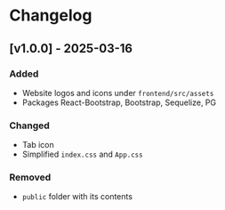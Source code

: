 # Changelog

## [v1.0.0] - 2025-03-16

### Added
- Website logos and icons under `frontend/src/assets`
- Packages React-Bootstrap, Bootstrap, Sequelize, PG

### Changed
- Tab icon
- Simplified `index.css` and `App.css`

### Removed
- `public` folder with its contents